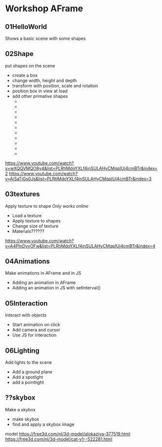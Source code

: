 # Workshop AFrame

## 01HelloWorld
Shows a basic scene with some shapes

## 02Shape
put shapes on the scene
* create a box
* change width, height and depth
* transform with position, scale and rotation
* position box in view at load
* add other primative shapes
	* <a-circle>
	* <a-cone>
	* <a-cylinder>
	* <a-dodecahedron>
	* <a-octahedron>
	* <a-plane>
	* <a-ring>
	* <a-sphere>
	* <a-tetrahedron>
	* <a-torus-knot>
	* <a-triangle>

https://www.youtube.com/watch?v=wXQQVMQO8y4&list=PLRtjMdoYXLf4inSULAHyCMqpIUj4cmBTr&index=2
https://www.youtube.com/watch?v=AjSaTiGs0Js&list=PLRtjMdoYXLf4inSULAHyCMqpIUj4cmBTr&index=3

## 03textures
Apply texture to shape
_Only works online_
* Load a texture
* Apply texture to shapes
* Change size of texture
* Materials??????

https://www.youtube.com/watch?v=A4PInDvyOFw&list=PLRtjMdoYXLf4inSULAHyCMqpIUj4cmBTr&index=4

## 04Animations
Make animations in AFrame and in JS
* Adding an animation in AFrame
* Adding an animation in JS with setInterval()

## 05Interaction
Interact with objects
* Start animation on click
* Add camera and cursor
* Use JS for interaction

## 06Lighting
Add lights to the scene
* Add a ground plane
* Add a spotlight
* add a pointlight

## ??skybox
Make a skybox
* make skybox
* find and apply a skybox image








model
https://free3d.com/nl/3d-model/alokaziya-377519.html
https://free3d.com/nl/3d-model/cat-v1--522281.html
